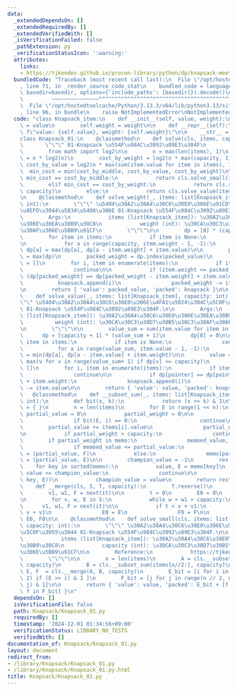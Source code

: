 ```yaml
---
data:
  _extendedDependsOn: []
  _extendedRequiredBy: []
  _extendedVerifiedWith: []
  _isVerificationFailed: false
  _pathExtension: py
  _verificationStatusIcon: ':warning:'
  attributes:
    links:
    - https://tjkendev.github.io/procon-library/python/dp/knapsack-meet-in-the-middle.html
  bundledCode: "Traceback (most recent call last):\n  File \"/opt/hostedtoolcache/Python/3.13.3/x64/lib/python3.13/site-packages/onlinejudge_verify/documentation/build.py\"\
    , line 71, in _render_source_code_stat\n    bundled_code = language.bundle(stat.path,\
    \ basedir=basedir, options={'include_paths': [basedir]}).decode()\n          \
    \         ~~~~~~~~~~~~~~~^^^^^^^^^^^^^^^^^^^^^^^^^^^^^^^^^^^^^^^^^^^^^^^^^^^^^^^^^^^^^^^^^^\n\
    \  File \"/opt/hostedtoolcache/Python/3.13.3/x64/lib/python3.13/site-packages/onlinejudge_verify/languages/python.py\"\
    , line 96, in bundle\n    raise NotImplementedError\nNotImplementedError\n"
  code: "class Knapsack_item:\n    def __init__(self, value, weight):\n        self.value\
    \ = value\n        self.weight = weight\n\n    def __repr__(self):\n        return\
    \ f\"value: {self.value}, weight: {self.weight}\"\n\n    __str__ = __repr__\n\n\
    class Knapsack_01:\n    @classmethod\n    def solve(cls, items, capacity):\n \
    \       \"\"\" 01-Knapsack \u554F\u984C\u3092\u89E3\u304F\n        \"\"\"\n\n\
    \        from math import log2\n\n        n = max(len(items), 1)\n        cost_by_middle\
    \ = n * log2(n)\n        cost_by_weight = log2(n * max(capacity, 1))\n       \
    \ cost_by_value = log2(n * max(sum(item.value for item in items), 1))\n      \
    \  min_cost = min(cost_by_middle, cost_by_value, cost_by_weight)\n\n        if\
    \ min_cost == cost_by_middle:\n            return cls.solve_small(items, capacity)\n\
    \        elif min_cost == cost_by_weight:\n            return cls.solve_weight(items,\
    \ capacity)\n        else:\n            return cls.solve_value(items, capacity)\n\
    \n    @classmethod\n    def solve_weight(_, items: list[Knapsack_item], capacity:\
    \ int):\n        \"\"\" \u5404\u30A2\u30A4\u30C6\u30E0\u306E\u91CD\u3055\u304C\
    \u8EFD\u3044\u5834\u5408\u306E 01-Knapsack \u554F\u984C\u3092\u89E3\u304F.\n\n\
    \        Args:\n            items (list[Knapsack_item]): \u30A2\u30A4\u30C6\u30E0\
    \u306E\u30EA\u30B9\u30C8\n            weight (int): \u30CA\u30C3\u30D7\u30B5\u30C3\
    \u30AF\u306E\u5BB9\u91CF\n        \"\"\"\n\n        dp = [0] * (capacity + 1)\n\
    \        for item in items:\n            if item is None:\n                continue\n\
    \n            for a in range(capacity, item.weight - 1, -1):\n               \
    \ dp[a] = max(dp[a], dp[a - item.weight] + item.value)\n\n        packed_value\
    \ = max(dp)\n        packed_weight = dp.index(packed_value)\n        knapsack\
    \ = []\n        for i, item in enumerate(items):\n            if item is None:\n\
    \                continue\n\n            if (item.weight <= packed_weight) and\
    \ (dp[packed_weight] == dp[packed_weight - item.weight] + item.value):\n     \
    \           knapsack.append(i)\n                packed_weight -= item.weight\n\
    \n        return { 'value': packed_value, 'packed': knapsack }\n\n    @classmethod\n\
    \    def solve_value(_, items: list[Knapsack_item], capacity: int):\n        \"\
    \"\" \u5404\u30A2\u30A4\u30C6\u30E0\u306E\u4FA1\u5024\u304C\u5C0F\u3055\u3044\
    \ 01-Knapsack \u554F\u984C\u3092\u89E3\u304F.\n\n        Args:\n            items\
    \ (list[Knapsack_item]): \u30A2\u30A4\u30C6\u30E0\u306E\u30EA\u30B9\u30C8\n  \
    \          weight (int): \u30CA\u30C3\u30D7\u30B5\u30C3\u30AF\u306E\u5BB9\u91CF\
    \n        \"\"\"\n\n        value_sum = sum(item.value for item in items)\n  \
    \      dp = [capacity + 1] * (value_sum + 1)\n        dp[0] = 0\n\n        for\
    \ item in items:\n            if item is None:\n                continue\n\n \
    \           for a in range(value_sum, item.value - 1, -1):\n                dp[a]\
    \ = min(dp[a], dp[a - item.value] + item.weight)\n\n        value = pointer =\
    \ max(v for v in range(value_sum+ 1) if dp[v] <= capacity)\n        knapsack =\
    \ []\n        for i, item in enumerate(items):\n            if item is None:\n\
    \                continue\n\n            if dp[pointer] == dp[pointer - item.value]\
    \ + item.weight:\n                knapsack.append(i)\n                pointer\
    \ -= item.value\n\n        return { 'value': value, 'packed': knapsack }\n\n \
    \   @classmethod\n    def __subset_sum(_, items: list[Knapsack_item], capacity:\
    \ int):\n        def bit(x, k):\n            return (x >> k) & 1\n\n        memo\
    \ = { }\n        n = len(items)\n        for E in range(1 << n):\n           \
    \ partial_value = 0\n            partial_weight = 0\n\n            for i in range(n):\n\
    \                if bit(E, i) == 0:\n                    continue\n\n        \
    \        partial_value += items[i].value\n                partial_weight += items[i].weight\n\
    \n            if partial_weight > capacity:\n                continue\n\n    \
    \        if partial_weight in memo:\n                memoed_value, F = memo[partial_weight]\n\
    \                if memoed_value <= partial_value:\n                    memo[partial_weight]\
    \ = (partial_value, F)\n            else:\n                memo[partial_weight]\
    \ = (partial_value, E)\n\n        champion_value = -1\n        res = []\n    \
    \    for key in sorted(memo):\n            value, E = memo[key]\n            if\
    \ value <= champion_value:\n                continue\n\n            res.append((value,\
    \ key, E))\n            champion_value = value\n        return res\n\n    @classmethod\n\
    \    def __merge(cls, S, T, capacity):\n        T.reverse()\n        it = iter(T)\n\
    \        v1, w1, F = next(it)\n\n        t = 0\n        E0 = 0\n        F0 = 0\n\
    \n        for v, w, E in S:\n            while w + w1 > capacity:\n          \
    \      v1, w1, F = next(it)\n\n            if t < v + v1:\n                t =\
    \ v + v1\n                E0 = E\n                F0 = F\n\n        return t,\
    \ E0, F0\n\n    @classmethod\n    def solve_small(cls, items: list[Knapsack_item],\
    \ capacity: int):\n        \"\"\" \u30A2\u30A4\u30C6\u30E0\u306E\u500B\u6570\u304C\
    \u5C0F\u3055\u3044 01-Knapsack \u554F\u984C\u3092\u89E3\u304F.\n\n        Args:\n\
    \            items (list[Knapsack_item]): \u30A2\u30A4\u30C6\u30E0\u306E\u30EA\
    \u30B9\u30C8\n            capacity (int): \u30CA\u30C3\u30D7\u30B5\u30C3\u30AF\
    \u306E\u5BB9\u91CF\n\n        Reference:\n            https://tjkendev.github.io/procon-library/python/dp/knapsack-meet-in-the-middle.html\n\
    \        \"\"\"\n\n        n = len(items)\n        A = cls.__subset_sum(items[:n//2],\
    \ capacity)\n        B = cls.__subset_sum(items[n//2:], capacity)\n\n        value,\
    \ E, F  = cls.__merge(A, B, capacity)\n        E_bit = [i for i in range(n //\
    \ 2) if (E >> i) & 1 ]\n        F_bit = [j for j in range(n // 2, n) if (F >>\
    \ j) & 1]\n\n        return { 'value': value, 'packed': E_bit + [f + n // 2 for\
    \ f in F_bit] }\n"
  dependsOn: []
  isVerificationFile: false
  path: Knapsack/Knapsack_01.py
  requiredBy: []
  timestamp: '2024-12-01 01:34:56+09:00'
  verificationStatus: LIBRARY_NO_TESTS
  verifiedWith: []
documentation_of: Knapsack/Knapsack_01.py
layout: document
redirect_from:
- /library/Knapsack/Knapsack_01.py
- /library/Knapsack/Knapsack_01.py.html
title: Knapsack/Knapsack_01.py
---
```

